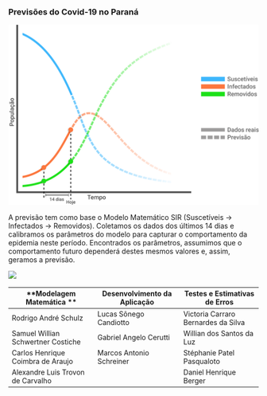 ### Previsões do Covid-19 no Paraná

<img src="https://raw.githubusercontent.com/LucasSonego/previsoes-estimativas-covid/master/WebApp/src/assets/exemplo.svg" width="600">

A previsão tem como base o Modelo Matemático SIR (Suscetíveis → Infectados → Removidos). Coletamos os dados dos últimos 14 dias e calibramos os parâmetros do modelo para capturar o comportamento da epidemia neste período. Encontrados os parâmetros, assumimos que o comportamento futuro dependerá destes mesmos valores e, assim, geramos a previsão.

<img src="https://i.imgur.com/xNrzClh.png">



| **Modelagem Matemática **          | Desenvolvimento da Aplicação | Testes e Estimativas de Erros       |
| ---------------------------------- | ---------------------------- | ----------------------------------- |
| Rodrigo André Schulz               | Lucas Sônego Candiotto       | Victoria Carraro Bernardes da Silva |
| Samuel Willian Schwertner Costiche | Gabriel Angelo Cerutti       | Willian dos Santos da Luz           |
| Carlos Henrique Coimbra de Araujo  | Marcos Antonio Schreiner     | Stéphanie Patel Pasqualoto          |
| Alexandre Luis Trovon de Carvalho  |                              | Daniel Henrique Berger              |

